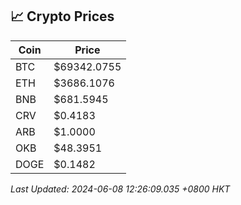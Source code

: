 ## 📈 Crypto Prices

| Coin | Price |
| ---- | ----- |
| BTC | $69342.0755 |
| ETH | $3686.1076 |
| BNB | $681.5945 |
| CRV | $0.4183 |
| ARB | $1.0000 |
| OKB | $48.3951 |
| DOGE | $0.1482 |

_Last Updated: 2024-06-08 12:26:09.035 +0800 HKT_